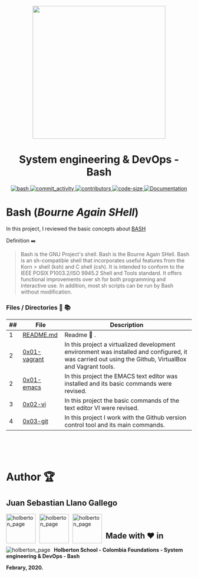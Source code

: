 <p align="center">
  <img src="https://www.holbertonschool.com/holberton-logo.png" width="360"/>
 <h1 align="center">System engineering & DevOps - Bash</h1>
 <p align="center">
    <a href="https://github.com/ellerbrock/open-source-badges/">
        <img alt="bash" src="https://badges.frapsoft.com/bash/v1/bash.png?v=103" target="_blank" />
    </a>
    <a href="https://github.com/llanojs/holberton-system_engineering-devops/commits/master">
        <img alt="commit_activity" src="https://img.shields.io/github/commit-activity/y/llanojs/holberton-system_engineering-devops" target="_blank" />
    </a>
    <a href="https://github.com/llanojs/holberton-system_engineering-devops/graphs/contributors">
        <img alt="contributors" src="https://img.shields.io/github/contributors/llanojs/holberton-system_engineering-devops" target="_blank" />
    </a>
    <a href="https://github.com/llanojs/holberton-system_engineering-devops" target="_blank">
      <img alt="code-size" src="https://img.shields.io/github/languages/code-size/llanojs/holberton-system_engineering-devops" />
    </a>
    <a href="https://github.com/llanojs/holberton-system_engineering-devops" target="_blank">
      <img alt="Documentation" src="https://img.shields.io/badge/documentation-yes-brightgreen.svg" />
    </a>
 </p>
</p>


# Bash (*Bourne Again SHell*)

In this project, I reviewed the basic concepts about [BASH](https://www.gnu.org/software/bash/)

Definition :black_nib: 


> Bash is the GNU Project's shell. Bash is the Bourne Again SHell. Bash is an sh-compatible shell that incorporates useful features from the Korn > shell (ksh) and C shell (csh). It is intended to conform to the IEEE POSIX P1003.2/ISO 9945.2 Shell and Tools standard. It offers functional improvements over sh for both programming and interactive use. In addition, most sh scripts can be run by Bash without modification.

### Files / Directories :file_folder: :books: 

##|File|Description
---|---|---
1|[README.md](./README.md)|Readme :memo: .
2|[0x01-vagrant](./0x00-vagrant)|In this project a virtualized development environment was installed and configured, it was carried out using the Github, VirtualBox and Vagrant tools.
2|[0x01-emacs](./0x01-emacs)|In this project the EMACS text editor was installed and its basic commands were revised.
3|[0x02-vi](./0x02-vi)|In this project the basic commands of the text editor VI were revised.
4|[0x03-git](./0x03-git)|In this project I work with the Github version control tool and its main commands.

<br>
<br>
<br>

<p align="left">
    <h1 align="left">Author 🏆</h1>
    <p align="center">
    <h2 align="left">Juan Sebastian Llano Gallego </h2>
    <div>
        <a href="https://twitter.com/llanoJS" target="_blank">
            <img alt="holberton_page" src="https://raw.githubusercontent.com/llanojs/Readme_template/master/images/twitter.png" style="float: left; margin-right: 10px" height="80" width="80">
        </a>
        <a href="https://www.linkedin.com/in/juansllano/" target="_blank">
            <img alt="holberton_page" src="https://raw.githubusercontent.com/llanojs/Readme_template/master/images/linkedin.png" style="float: left; margin-right: 10px" height="80"  width="80">
        </a>
        <a href="https://medium.com/@juanllano93" target="_blank">
            <img alt="holberton_page" src="https://raw.githubusercontent.com/llanojs/Readme_template/master/images/medium.png" style="float: left; margin-right: 10px" height="80" width="80">
        </a>
    </div>
    </p>
</p>
<br>


## Made with :heart: in

<a href="https://www.holbertonschool.com/" target="_blank">
    <img alt="holberton_page" src="https://www.holbertonschool.com/holberton-logo.png" style="float: left; margin-right: 10px;">
</a>


__Holberton School - Colombia__
__Foundations - System engineering & DevOps - Bash__

__Febrary, 2020.__
